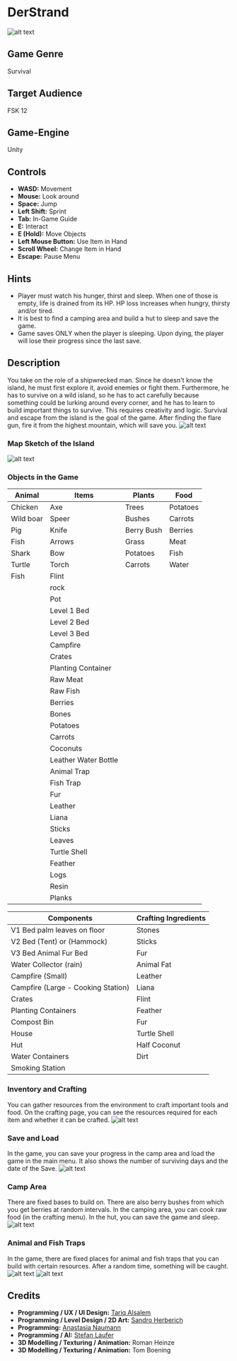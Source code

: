 # DerStrand
![alt text](blob/Bild1.png)

## Game Genre
Survival

## Target Audience
FSK 12

## Game-Engine
Unity

## Controls
- **WASD:** Movement
- **Mouse:** Look around
- **Space:** Jump
- **Left Shift:** Sprint
- **Tab:** In-Game Guide
- **E:** Interact
- **E (Hold):** Move Objects
- **Left Mouse Button:** Use Item in Hand
- **Scroll Wheel:** Change Item in Hand
- **Escape:** Pause Menu

## Hints
- Player must watch his hunger, thirst and sleep. When one of those is empty, life is drained from its HP. HP loss increases when hungry, thirsty and/or tired.
- It is best to find a camping area and build a hut to sleep and save the game.
- Game saves ONLY when the player is sleeping. Upon dying, the player will lose their progress since the last save.

## Description
You take on the role of a shipwrecked man. Since he doesn't know the island, he must first explore it, avoid enemies or fight them. Furthermore, he has to survive on a wild island, so he has to act carefully because something could be lurking around every corner, and he has to learn to build important things to survive. This requires creativity and logic. Survival and escape from the island is the goal of the game. After finding the flare gun, fire it from the highest mountain, which will save you.
![alt text](blob/Bild2.png)

### Map Sketch of the Island
![alt text](blob/Bild3.png)

### Objects in the Game
| Animal    | Items                | Plants     | Food     |
|-----------|----------------------|------------|----------|
| Chicken   | Axe                  | Trees      | Potatoes |
| Wild boar | Speer                | Bushes     | Carrots  |
| Pig       | Knife                | Berry Bush | Berries  |
| Fish      | Arrows               | Grass      | Meat     |
| Shark     | Bow                  | Potatoes   | Fish     |
| Turtle    | Torch                | Carrots    | Water    |
| Fish      | Flint                |            |          |
|           | rock                 |            |          |
|           | Pot                  |            |          |
|           | Level 1 Bed          |            |          |
|           | Level 2 Bed          |            |          |
|           | Level 3 Bed          |            |          |
|           | Campfire             |            |          |
|           | Crates               |            |          |
|           | Planting Container   |            |          |
|           | Raw Meat             |            |          |
|           | Raw Fish             |            |          |
|           | Berries              |            |          |
|           | Bones                |            |          |
|           | Potatoes             |            |          |
|           | Carrots              |            |          |
|           | Coconuts             |            |          |
|           | Leather Water Bottle |            |          |
|           | Animal Trap          |            |          |
|           | Fish Trap            |            |          |
|           | Fur                  |            |          |
|           | Leather              |            |          |
|           | Liana                |            |          |
|           | Sticks               |            |          |
|           | Leaves               |            |          |
|           | Turtle Shell         |            |          |
|           | Feather              |            |          |
|           | Logs                 |            |          |
|           | Resin                |            |          |
|           | Planks               |            |          |

| Components                         | Crafting Ingredients |
|------------------------------------|----------------------|
| V1 Bed palm leaves on floor        | Stones               |
| V2 Bed (Tent) or (Hammock)         | Sticks               |
| V3 Bed Animal Fur Bed              | Fur                  |
| Water Collector (rain)             | Animal Fat           |
| Campfire (Small)                   | Leather              |
| Campfire (Large - Cooking Station) | Liana                |
| Crates                             | Flint                |
| Planting Containers                | Feather              |
| Compost Bin                        | Fur                  |
| House                              | Turtle Shell         |
| Hut                                | Half Coconut         |
| Water Containers                   | Dirt                 |
| Smoking Station                    |                      |

### Inventory and Crafting
You can gather resources from the environment to craft important tools and food. On the crafting page, you can see the resources required for each item and whether it can be crafted.
![alt text](blob/Bild4.png)

### Save and Load
In the game, you can save your progress in the camp area and load the game in the main menu. It also shows the number of surviving days and the date of the Save.
![alt text](blob/Bild5.png)

### Camp Area
There are fixed bases to build on. There are also berry bushes from which you get berries at random intervals. In the camping area, you can cook raw food (in the crafting menu). In the hut, you can save the game and sleep.
![alt text](blob/Bild6.png)

### Animal and Fish Traps
In the game, there are fixed places for animal and fish traps that you can build with certain resources. After a random time, something will be caught.
![alt text](blob/Bild7.png)
![alt text](blob/Bild8.png)

## Credits
- **Programming / UX / UI Design:** [Tariq Alsalem](https://github.com/ShadierPond)
- **Programming / Level Design / 2D Art:** [Sandro Herberich](https://github.com/Cur1o)
- **Programming:** [Anastasia Naumann](https://github.com/ElPatronWhizzKey)
- **Programming / AI:** [Stefan Laufer](https://github.com/DerRitterRost)
- **3D Modelling / Texturing / Animation:** Roman Heinze
- **3D Modelling / Texturing / Animation:** Tom Boening

